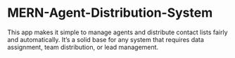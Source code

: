 # MERN-Agent-Distribution-System
This app makes it simple to manage agents and distribute contact lists fairly and automatically. It’s a solid base for any system that requires data assignment, team distribution, or lead management.
